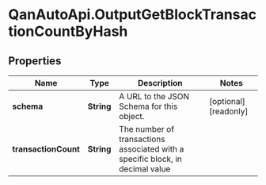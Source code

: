 # QanAutoApi.OutputGetBlockTransactionCountByHash

## Properties

Name | Type | Description | Notes
------------ | ------------- | ------------- | -------------
**schema** | **String** | A URL to the JSON Schema for this object. | [optional] [readonly] 
**transactionCount** | **String** | The number of transactions associated with a specific block, in decimal value | 


